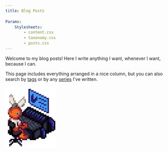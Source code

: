```yaml
---
title: Blog Posts

Params:
    Stylesheets:
        - content.css
        - taxonomy.css
        - posts.css
---
```


Welcome to my blog posts! Here I write anything I want, whenever I want, because I can.

This page includes everything arranged in a nice column, but you can also search by [tags](/tags) or by any [series](/series) I've written.

![KFCMan doing CRUD operations](./kfcman-crud-operations.png)
